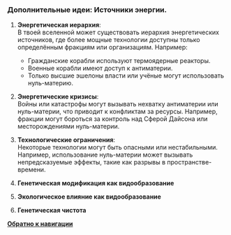 ### Дополнительные идеи: Источники энергии.

1. **Энергетическая иерархия**:  
    В твоей вселенной может существовать иерархия энергетических источников, где более мощные технологии доступны только определённым фракциям или организациям. Например:
    - Гражданские корабли используют термоядерные реакторы.
    - Военные корабли имеют доступ к антиматерии.
    - Только высшие эшелоны власти или учёные могут использовать нуль-материю.
    
2. **Энергетические кризисы**:  
    Войны или катастрофы могут вызывать нехватку антиматерии или нуль-материи, что приводит к конфликтам за ресурсы. Например, фракции могут бороться за контроль над Сферой Дайсона или месторождениями нуль-материи.
    
3. **Технологические ограничения**:  
    Некоторые технологии могут быть опасными или нестабильными. Например, использование нуль-материи может вызывать непредсказуемые эффекты, такие как разрывы в пространстве-времени.
    
4. **Генетическая модификация как видообразование** 
5. **Экологическое влияние как видообразование** 
6. **Генетическая чистота** 

[**Обратно к навигации**](/Frontier_main/Technology/Tech-Navigation.md)